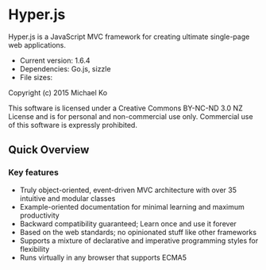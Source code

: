 # Hyper.js
Hyper.js is a JavaScript MVC framework for creating ultimate single-page web applications.
- Current version: 1.6.4
- Dependencies: Go.js, sizzle
- File sizes: 

Copyright (c) 2015 Michael Ko

This software is licensed under a Creative Commons BY-NC-ND 3.0 NZ License and is for personal and non-commercial use only. Commercial use of this software is expressly prohibited.


## Quick Overview
### Key features
-	Truly object-oriented, event-driven MVC architecture with over 35 intuitive and modular classes
-	Example-oriented documentation for minimal learning and maximum productivity
-	Backward compatibility guaranteed; Learn once and use it forever
-	Based on the web standards; no opinionated stuff like other frameworks
-	Supports a mixture of declarative and imperative programming styles for flexibility
-	Runs virtually in any browser that supports ECMA5

